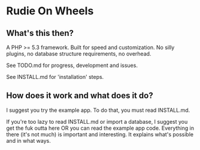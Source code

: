 
Rudie On Wheels
==

What's this then?
--

A PHP >= 5.3 framework. Built for speed and customization. No
silly plugins, no database structure requirements, no overhead.

See TODO.md for progress, development and issues.

See INSTALL.md for 'installation' steps.


How does it work and what does it do?
--

I suggest you try the example app. To do that, you must read
INSTALL.md.

If you're too lazy to read INSTALL.md or import a database, I
suggest you get the fuk outta here OR you can read the example
app code. Everything in there (it's not much) is important and
interesting. It explains what's possible and in what ways.
